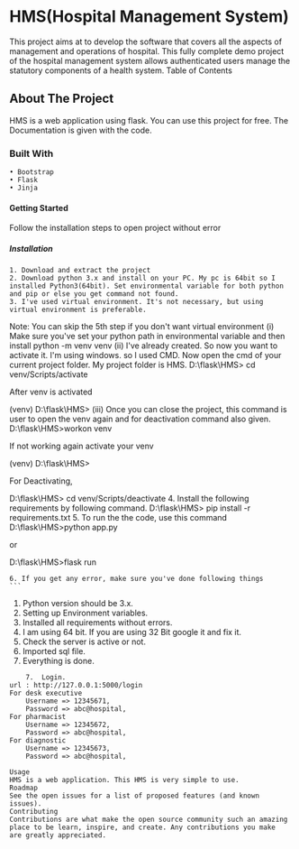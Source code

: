 # HMS(Hospital Management System)
This project aims at to develop the software that covers all the aspects of management and operations of hospital. This fully complete demo project of the hospital management system allows authenticated users manage the statutory components of a health system.
Table of Contents

## About The Project
HMS is a web application using flask. You can use this project for free. The Documentation is given with the code.
### Built With
    • Bootstrap
    • Flask
    • Jinja
#### Getting Started
Follow the installation steps to open project without error
##### Installation
    1. Download and extract the project
    2. Download python 3.x and install on your PC. My pc is 64bit so I installed Python3(64bit). Set environmental variable for both python and pip or else you get command not found.
    3. I've used virtual environment. It's not necessary, but using virtual environment is preferable.
Note: You can skip the 5th step if you don't want virtual environment
(i) Make sure you've set your python path in environmental variable and then install
python -m venv venv
(ii) I've already created. So now you want to activate it. I'm using windows. so I used CMD. Now open the cmd of your current project folder. My project folder is HMS.
D:\flask\HMS> cd venv/Scripts/activate

After venv is activated

(venv) D:\flask\HMS>
(iii) Once you can close the project, this command is user to open the venv again and for deactivation command also given.
D:\flask\HMS>workon venv

If not working again activate your venv

(venv) D:\flask\HMS>

For Deactivating,

D:\flask\HMS> cd venv/Scripts/deactivate
    4. Install the following requirements by following command.
D:\flask\HMS> pip install -r requirements.txt
    5. To run the the code, use this command
D:\flask\HMS>python app.py

or

D:\flask\HMS>flask run

    6. If you get any error, make sure you've done following things
    ```
1. Python version should be 3.x.
2. Setting up Environment variables.
3. Installed all requirements without errors.
4. I am using 64 bit. If you are using 32 Bit google it and fix it.
5. Check the server is active or not.
6. Imported sql file.
7. Everything is done.
```
    7.  Login.
url : http://127.0.0.1:5000/login
For desk executive
	Username => 12345671,
	Password => abc@hospital,
For pharmacist
	Username => 12345672,
	Password => abc@hospital,
For diagnostic
	Username => 12345673,
	Password => abc@hospital,

Usage
HMS is a web application. This HMS is very simple to use.
Roadmap
See the open issues for a list of proposed features (and known issues).
Contributing
Contributions are what make the open source community such an amazing place to be learn, inspire, and create. Any contributions you make are greatly appreciated.
